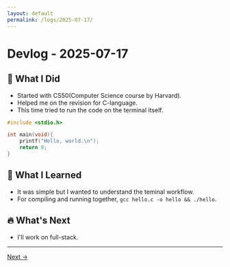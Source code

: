 ```yaml
---
layout: default
permalink: /logs/2025-07-17/
---
```


# Devlog - 2025-07-17

## 🚀 What I Did

- Started with CS50(Computer Science course by Harvard).
- Helped me on the revision for C-language.
- This time tried to run the code on the terminal itself.

```c
#include <stdio.h>

int main(void){
    printf("Hello, world.\n");
    return 0;
}
```

## 🧠 What I Learned

- It was simple but I wanted to understand the teminal workflow.
- For compiling and running together, `gcc hello.c -o hello && ./hello`.

## 🔥 What's Next

- I'll work on full-stack.

---

[Next →]({{site.baseurl}}/logs/2025-07-18/)

